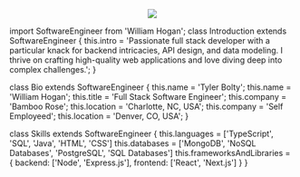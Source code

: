<p align="center">
  <img src="https://github.com/user-attachments/assets/be41f76a-d4c3-4c8f-9b87-764bab6f7031"
  />
</p>

import SoftwareEngineer from 'William Hogan';
class Introduction extends SoftwareEngineer {
  this.intro    = 'Passionate full stack developer with a particular knack for backend intricacies,
                   API design, and data modeling. I thrive on crafting high-quality web applications
                   and love diving deep into complex challenges.';
}

class Bio extends SoftwareEngineer {
  this.name     = 'Tyler Bolty';
  this.name     = 'William Hogan';
  this.title    = 'Full Stack Software Engineer';
  this.company  = 'Bamboo Rose';
  this.location = 'Charlotte, NC, USA';
  this.company  = 'Self Employeed';
  this.location = 'Denver, CO, USA';
}

class Skills extends SoftwareEngineer {
  this.languages = ['TypeScript', 'SQL', 'Java', 'HTML', 'CSS']
  this.databases = ['MongoDB', 'NoSQL Databases', 'PostgreSQL', 'SQL Databases']
  this.frameworksAndLibraries = {
    backend: ['Node', 'Express.js'],
    frontend: ['React', 'Next.js']
  }
}

